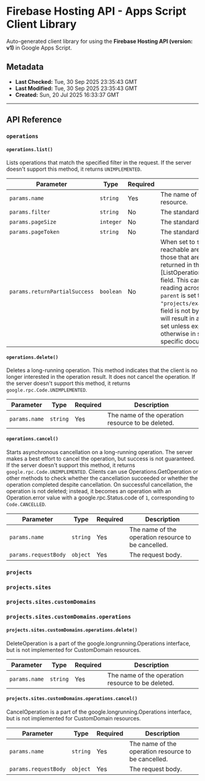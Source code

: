 # Firebase Hosting API - Apps Script Client Library

Auto-generated client library for using the **Firebase Hosting API (version: v1)** in Google Apps Script.

## Metadata

- **Last Checked:** Tue, 30 Sep 2025 23:35:43 GMT
- **Last Modified:** Tue, 30 Sep 2025 23:35:43 GMT
- **Created:** Sun, 20 Jul 2025 16:33:37 GMT



---

## API Reference

### `operations`

#### `operations.list()`

Lists operations that match the specified filter in the request. If the server doesn't support this method, it returns `UNIMPLEMENTED`.

| Parameter | Type | Required | Description |
|---|---|---|---|
| `params.name` | `string` | Yes | The name of the operation's parent resource. |
| `params.filter` | `string` | No | The standard list filter. |
| `params.pageSize` | `integer` | No | The standard list page size. |
| `params.pageToken` | `string` | No | The standard list page token. |
| `params.returnPartialSuccess` | `boolean` | No | When set to `true`, operations that are reachable are returned as normal, and those that are unreachable are returned in the [ListOperationsResponse.unreachable] field. This can only be `true` when reading across collections e.g. when `parent` is set to `"projects/example/locations/-"`. This field is not by default supported and will result in an `UNIMPLEMENTED` error if set unless explicitly documented otherwise in service or product specific documentation. |

#### `operations.delete()`

Deletes a long-running operation. This method indicates that the client is no longer interested in the operation result. It does not cancel the operation. If the server doesn't support this method, it returns `google.rpc.Code.UNIMPLEMENTED`.

| Parameter | Type | Required | Description |
|---|---|---|---|
| `params.name` | `string` | Yes | The name of the operation resource to be deleted. |

#### `operations.cancel()`

Starts asynchronous cancellation on a long-running operation. The server makes a best effort to cancel the operation, but success is not guaranteed. If the server doesn't support this method, it returns `google.rpc.Code.UNIMPLEMENTED`. Clients can use Operations.GetOperation or other methods to check whether the cancellation succeeded or whether the operation completed despite cancellation. On successful cancellation, the operation is not deleted; instead, it becomes an operation with an Operation.error value with a google.rpc.Status.code of `1`, corresponding to `Code.CANCELLED`.

| Parameter | Type | Required | Description |
|---|---|---|---|
| `params.name` | `string` | Yes | The name of the operation resource to be cancelled. |
| `params.requestBody` | `object` | Yes | The request body. |

### `projects`

### `projects.sites`

### `projects.sites.customDomains`

### `projects.sites.customDomains.operations`

#### `projects.sites.customDomains.operations.delete()`

DeleteOperation is a part of the google.longrunning.Operations interface, but is not implemented for CustomDomain resources.

| Parameter | Type | Required | Description |
|---|---|---|---|
| `params.name` | `string` | Yes | The name of the operation resource to be deleted. |

#### `projects.sites.customDomains.operations.cancel()`

CancelOperation is a part of the google.longrunning.Operations interface, but is not implemented for CustomDomain resources.

| Parameter | Type | Required | Description |
|---|---|---|---|
| `params.name` | `string` | Yes | The name of the operation resource to be cancelled. |
| `params.requestBody` | `object` | Yes | The request body. |